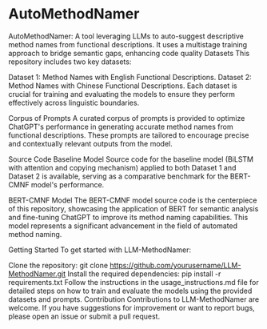 # AutoMethodNamer
AutoMethodNamer: A tool leveraging LLMs to auto-suggest descriptive method names from functional descriptions. It uses a multistage training approach to bridge semantic gaps, enhancing code quality
Datasets
This repository includes two key datasets:

Dataset 1: Method Names with English Functional Descriptions.
Dataset 2: Method Names with Chinese Functional Descriptions.
Each dataset is crucial for training and evaluating the models to ensure they perform effectively across linguistic boundaries.

Corpus of Prompts
A curated corpus of prompts is provided to optimize ChatGPT's performance in generating accurate method names from functional descriptions. These prompts are tailored to encourage precise and contextually relevant outputs from the model.

Source Code
Baseline Model
Source code for the baseline model (BiLSTM with attention and copying mechanism) applied to both Dataset 1 and Dataset 2 is available, serving as a comparative benchmark for the BERT-CMNF model's performance.

BERT-CMNF Model
The BERT-CMNF model source code is the centerpiece of this repository, showcasing the application of BERT for semantic analysis and fine-tuning ChatGPT to improve its method naming capabilities. This model represents a significant advancement in the field of automated method naming.

Getting Started
To get started with LLM-MethodNamer:

Clone the repository: git clone https://github.com/yourusername/LLM-MethodNamer.git
Install the required dependencies: pip install -r requirements.txt
Follow the instructions in the usage_instructions.md file for detailed steps on how to train and evaluate the models using the provided datasets and prompts.
Contribution
Contributions to LLM-MethodNamer are welcome. If you have suggestions for improvement or want to report bugs, please open an issue or submit a pull request.
